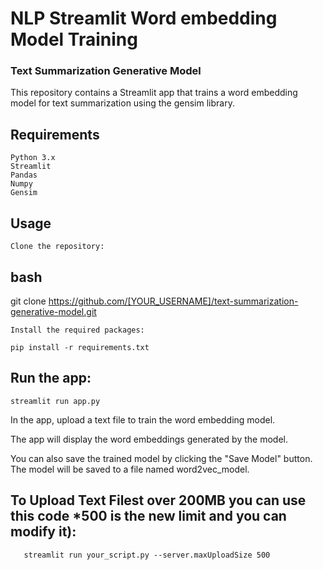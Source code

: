 # NLP Streamlit Word embedding Model Training
### Text Summarization Generative Model

This repository contains a Streamlit app that trains a word embedding model for text summarization using the gensim library.
## Requirements

    Python 3.x
    Streamlit
    Pandas
    Numpy
    Gensim

## Usage

    Clone the repository:

## bash

git clone https://github.com/[YOUR_USERNAME]/text-summarization-generative-model.git

    Install the required packages:

    pip install -r requirements.txt

## Run the app:

    streamlit run app.py

In the app, upload a text file to train the word embedding model.

The app will display the word embeddings generated by the model.

You can also save the trained model by clicking the "Save Model" button. The model will be saved to a file named word2vec_model.

## To Upload Text Filest over 200MB you can use this code *500 is the new limit and you can modify it): 
       streamlit run your_script.py --server.maxUploadSize 500
